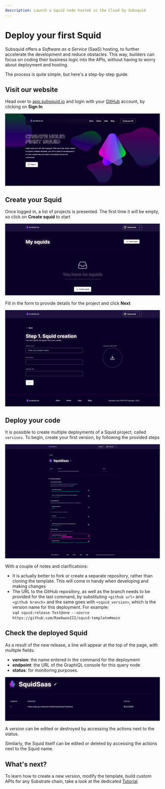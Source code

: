 ```yaml
---
description: Launch a Squid node hosted in the Cloud by Subsquid
---
```


# Deploy your first Squid

Subsquid offers a _Software as a Service_ (SaaS) hosting, to further accelerate the development and reduce obstacles. This way, builders can focus on coding their business logic into the APIs, without having to worry about deployment and hosting.

The process is quite simple, but here's a step-by-step guide.

## Visit our website

Head over to [app.subsquid.io](https://app.subsquid.io) and login with your [GitHub](https://github.com) account, by clicking on **Sign In**

![Subsquid Saas homepage](<../.gitbook/assets/subsquid saas.png>)

## Create your Squid

Once logged in, a list of projects is presented. The first time it will be empty, so click on **Create squid** to start

![Squid projects list](<../.gitbook/assets/subsquid saas1.png>)

Fill in the form to provide details for the project and click **Next**

![Squid creation form](<../.gitbook/assets/subsquid saas2.png>)

## Deploy your code

It is possible to create multiple deployments of a Squid project, called `versions`. To begin, create your first version, by following the provided steps

![Create the first version for this project by following the indicated steps](<../.gitbook/assets/SquidSaas full.png>)

With a couple of notes and clarifications:

* It is actually better to fork or create a separate repository, rather than cloning the template. This will come in handy when developing and making changes
* The URL to the GitHub repository, as well as the branch needs to be provided for the last command, by substituting `<github url>` and `<github branch>` and the same goes with `<squid_version>`, which is the version name for this deployment. For example:\
  `sqd squid:release Test@one --source https://github.com/RaekwonIII/squid-template#main`

## Check the deployed Squid

As a result of the new release, a line will appear at the top of the page, with multiple fields:

* **version**: the name entered in the command for the deployment
* **endpoint**: the URL of the GraphiQL console for this query node
* **status**: for monitoring purposes.

![Squid management panel](../.gitbook/assets/SquidSaas.png)

A version can be edited or destroyed by accessing the actions next to the status.

Similarly, the Squid itself can be edited or deleted by accessing the actions next to the Squid name.

## What's next?

To learn how to create a new version, modify the template, build custom APIs for any Substrate chain, take a look at the dedicated [Tutorial](../recipes/running-a-squid/generate-typescript-definitions.md).
